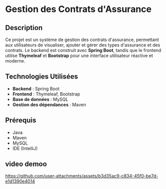 # Gestion des Contrats d'Assurance

## Description
Ce projet est un système de gestion des contrats d'assurance, permettant aux utilisateurs de visualiser, ajouter et gérer des types d'assurance et des contrats. Le backend est construit avec **Spring Boot**, tandis que le frontend utilise **Thymeleaf** et **Bootstrap** pour une interface utilisateur réactive et moderne.

## Technologies Utilisées
- **Backend** : Spring Boot
- **Frontend** : Thymeleaf, Bootstrap
- **Base de données** : MySQL
- **Gestion des dépendances** : Maven

## Prérequis
- Java 
- Maven
- MySQL
- IDE (IntelliJ)


## video demoo

https://github.com/user-attachments/assets/b3d35ac9-c834-45f0-be7d-e1d1390e4014


